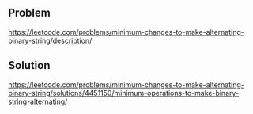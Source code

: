 ## Problem
https://leetcode.com/problems/minimum-changes-to-make-alternating-binary-string/description/

## Solution
https://leetcode.com/problems/minimum-changes-to-make-alternating-binary-string/solutions/4451150/minimum-operations-to-make-binary-string-alternating/
